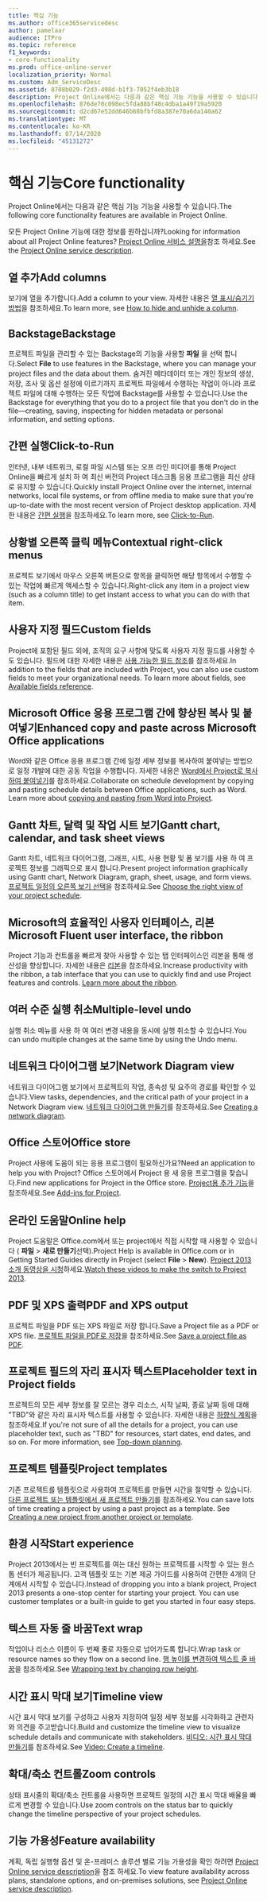 ```yaml
---
title: 핵심 기능
ms.author: office365servicedesc
author: pamelaar
audience: ITPro
ms.topic: reference
f1_keywords:
- core-functionality
ms.prod: office-online-server
localization_priority: Normal
ms.custom: Adm_ServiceDesc
ms.assetid: 8708b029-f2d3-498d-b1f3-7052f4eb3b18
description: Project Online에서는 다음과 같은 핵심 기능 기능을 사용할 수 있습니다.
ms.openlocfilehash: 876de70c098ec5fda88bf48c4dba1a49f19a5920
ms.sourcegitcommit: d2cd67e52dd646b68bfbfd8a387e70a6da140a62
ms.translationtype: MT
ms.contentlocale: ko-KR
ms.lasthandoff: 07/14/2020
ms.locfileid: "45131272"
---
```

# <a name="core-functionality"></a><span data-ttu-id="27393-103">핵심 기능</span><span class="sxs-lookup"><span data-stu-id="27393-103">Core functionality</span></span>

<span data-ttu-id="27393-104">Project Online에서는 다음과 같은 핵심 기능 기능을 사용할 수 있습니다.</span><span class="sxs-lookup"><span data-stu-id="27393-104">The following core functionality features are available in Project Online.</span></span>
  
<span data-ttu-id="27393-105">모든 Project Online 기능에 대한 정보를 원하십니까?</span><span class="sxs-lookup"><span data-stu-id="27393-105">Looking for information about all Project Online features?</span></span> <span data-ttu-id="27393-106">[Project Online 서비스 설명을](project-online-service-description.md)참조 하세요.</span><span class="sxs-lookup"><span data-stu-id="27393-106">See the [Project Online service description](project-online-service-description.md).</span></span>
  
## <a name="add-columns"></a><span data-ttu-id="27393-107">열 추가</span><span class="sxs-lookup"><span data-stu-id="27393-107">Add columns</span></span>

<span data-ttu-id="27393-108">보기에 열을 추가합니다.</span><span class="sxs-lookup"><span data-stu-id="27393-108">Add a column to your view.</span></span> <span data-ttu-id="27393-109">자세한 내용은 [열 표시/숨기기 방법](https://go.microsoft.com/fwlink/p/?LinkId=271343)을 참조하세요.</span><span class="sxs-lookup"><span data-stu-id="27393-109">To learn more, see [How to hide and unhide a column](https://go.microsoft.com/fwlink/p/?LinkId=271343).</span></span>
  
## <a name="backstage"></a><span data-ttu-id="27393-110">Backstage</span><span class="sxs-lookup"><span data-stu-id="27393-110">Backstage</span></span>

<span data-ttu-id="27393-111">프로젝트 파일을 관리할 수 있는 Backstage의 기능을 사용할 **파일** 을 선택 합니다.</span><span class="sxs-lookup"><span data-stu-id="27393-111">Select **File** to use features in the Backstage, where you can manage your project files and the data about them.</span></span> <span data-ttu-id="27393-112">숨겨진 메타데이터 또는 개인 정보의 생성, 저장, 조사 및 옵션 설정에 이르기까지 프로젝트 파일에서 수행하는 작업이 아니라 프로젝트 파일에 대해 수행하는 모든 작업에 Backstage를 사용할 수 있습니다.</span><span class="sxs-lookup"><span data-stu-id="27393-112">Use the Backstage for everything that you do to a project file that you don't do in the file—creating, saving, inspecting for hidden metadata or personal information, and setting options.</span></span> 
  
## <a name="click-to-run"></a><span data-ttu-id="27393-113">간편 실행</span><span class="sxs-lookup"><span data-stu-id="27393-113">Click-to-Run</span></span>

<span data-ttu-id="27393-114">인터넷, 내부 네트워크, 로컬 파일 시스템 또는 오프 라인 미디어를 통해 Project Online을 빠르게 설치 하 여 최신 버전의 Project 데스크톱 응용 프로그램을 최신 상태로 유지할 수 있습니다.</span><span class="sxs-lookup"><span data-stu-id="27393-114">Quickly install Project Online over the internet, internal networks, local file systems, or from offline media to make sure that you're up-to-date with the most recent version of Project desktop application.</span></span> <span data-ttu-id="27393-115">자세한 내용은 [간편 실행](https://go.microsoft.com/fwlink/p/?LinkId=271596)을 참조하세요.</span><span class="sxs-lookup"><span data-stu-id="27393-115">To learn more, see [Click-to-Run](https://go.microsoft.com/fwlink/p/?LinkId=271596).</span></span>
  
## <a name="contextual-right-click-menus"></a><span data-ttu-id="27393-116">상황별 오른쪽 클릭 메뉴</span><span class="sxs-lookup"><span data-stu-id="27393-116">Contextual right-click menus</span></span>

<span data-ttu-id="27393-117">프로젝트 보기에서 마우스 오른쪽 버튼으로 항목을 클릭하면 해당 항목에서 수행할 수 있는 작업에 빠르게 액세스할 수 있습니다.</span><span class="sxs-lookup"><span data-stu-id="27393-117">Right-click any item in a project view (such as a column title) to get instant access to what you can do with that item.</span></span>
  
## <a name="custom-fields"></a><span data-ttu-id="27393-118">사용자 지정 필드</span><span class="sxs-lookup"><span data-stu-id="27393-118">Custom fields</span></span>

<span data-ttu-id="27393-p105">Project에 포함된 필드 외에, 조직의 요구 사항에 맞도록 사용자 지정 필드를 사용할 수도 있습니다. 필드에 대한 자세한 내용은 [사용 가능한 필드 참조](https://support.office.com/en-us/article/Available-fields-reference-615a4563-1cc3-40f4-b66f-1b17e793a460)를 참조하세요.</span><span class="sxs-lookup"><span data-stu-id="27393-p105">In addition to the fields that are included with Project, you can also use custom fields to meet your organizational needs. To learn more about fields, see [Available fields reference](https://support.office.com/en-us/article/Available-fields-reference-615a4563-1cc3-40f4-b66f-1b17e793a460).</span></span>
  
## <a name="enhanced-copy-and-paste-across-microsoft-office-applications"></a><span data-ttu-id="27393-121">Microsoft Office 응용 프로그램 간에 향상된 복사 및 붙여넣기</span><span class="sxs-lookup"><span data-stu-id="27393-121">Enhanced copy and paste across Microsoft Office applications</span></span>

<span data-ttu-id="27393-p106">Word와 같은 Office 응용 프로그램 간에 일정 세부 정보를 복사하여 붙여넣는 방법으로 일정 개발에 대한 공동 작업을 수행합니다. 자세한 내용은 [Word에서 Project로 복사하여 붙여넣기](https://go.microsoft.com/fwlink/p/?LinkId=271330)를 참조하세요.</span><span class="sxs-lookup"><span data-stu-id="27393-p106">Collaborate on schedule development by copying and pasting schedule details between Office applications, such as Word. Learn more about [copying and pasting from Word into Project](https://go.microsoft.com/fwlink/p/?LinkId=271330).</span></span>
  
## <a name="gantt-chart-calendar-and-task-sheet-views"></a><span data-ttu-id="27393-124">Gantt 차트, 달력 및 작업 시트 보기</span><span class="sxs-lookup"><span data-stu-id="27393-124">Gantt chart, calendar, and task sheet views</span></span>

<span data-ttu-id="27393-125">Gantt 차트, 네트워크 다이어그램, 그래프, 시트, 사용 현황 및 폼 보기를 사용 하 여 프로젝트 정보를 그래픽으로 표시 합니다.</span><span class="sxs-lookup"><span data-stu-id="27393-125">Present project information graphically using Gantt chart, Network Diagram, graph, sheet, usage, and form views.</span></span> <span data-ttu-id="27393-126">[프로젝트 일정의 오른쪽 보기 선택](https://go.microsoft.com/fwlink/?LinkId=402905)을 참조하세요.</span><span class="sxs-lookup"><span data-stu-id="27393-126">See [Choose the right view of your project schedule](https://go.microsoft.com/fwlink/?LinkId=402905).</span></span>
  
## <a name="microsoft-fluent-user-interface-the-ribbon"></a><span data-ttu-id="27393-127">Microsoft의 효율적인 사용자 인터페이스, 리본</span><span class="sxs-lookup"><span data-stu-id="27393-127">Microsoft Fluent user interface, the ribbon</span></span>

<span data-ttu-id="27393-p108">Project 기능과 컨트롤을 빠르게 찾아 사용할 수 있는 탭 인터페이스인 리본을 통해 생산성을 향상합니다. 자세한 내용은 [리본](https://go.microsoft.com/fwlink/p/?LinkId=271325)을 참조하세요.</span><span class="sxs-lookup"><span data-stu-id="27393-p108">Increase productivity with the ribbon, a tab interface that you can use to quickly find and use Project features and controls. [Learn more about the ribbon](https://go.microsoft.com/fwlink/p/?LinkId=271325).</span></span>
  
## <a name="multiple-level-undo"></a><span data-ttu-id="27393-130">여러 수준 실행 취소</span><span class="sxs-lookup"><span data-stu-id="27393-130">Multiple-level undo</span></span>

<span data-ttu-id="27393-131">실행 취소 메뉴를 사용 하 여 여러 변경 내용을 동시에 실행 취소할 수 있습니다.</span><span class="sxs-lookup"><span data-stu-id="27393-131">You can undo multiple changes at the same time by using the Undo menu.</span></span> 
  
## <a name="network-diagram-view"></a><span data-ttu-id="27393-132">네트워크 다이어그램 보기</span><span class="sxs-lookup"><span data-stu-id="27393-132">Network Diagram view</span></span>

<span data-ttu-id="27393-133">네트워크 다이어그램 보기에서 프로젝트의 작업, 종속성 및 요주의 경로를 확인할 수 있습니다.</span><span class="sxs-lookup"><span data-stu-id="27393-133">View tasks, dependencies, and the critical path of your project in a Network Diagram view.</span></span> <span data-ttu-id="27393-134">[네트워크 다이어그램 만들기](https://go.microsoft.com/fwlink/p/?LinkId=271338)를 참조하세요.</span><span class="sxs-lookup"><span data-stu-id="27393-134">See [Creating a network diagram](https://go.microsoft.com/fwlink/p/?LinkId=271338).</span></span>
  
## <a name="office-store"></a><span data-ttu-id="27393-135">Office 스토어</span><span class="sxs-lookup"><span data-stu-id="27393-135">Office store</span></span>

<span data-ttu-id="27393-136">Project 사용에 도움이 되는 응용 프로그램이 필요하신가요?</span><span class="sxs-lookup"><span data-stu-id="27393-136">Need an application to help you with Project?</span></span> <span data-ttu-id="27393-137">Office 스토어에서 Project 용 새 응용 프로그램을 찾습니다.</span><span class="sxs-lookup"><span data-stu-id="27393-137">Find new applications for Project in the Office store.</span></span> <span data-ttu-id="27393-138">[Project용 추가 기능](https://go.microsoft.com/fwlink/?LinkId=273883)을 참조하세요.</span><span class="sxs-lookup"><span data-stu-id="27393-138">See [Add-ins for Project](https://go.microsoft.com/fwlink/?LinkId=273883).</span></span>
  
## <a name="online-help"></a><span data-ttu-id="27393-139">온라인 도움말</span><span class="sxs-lookup"><span data-stu-id="27393-139">Online help</span></span>

<span data-ttu-id="27393-140">Project 도움말은 Office.com에서 또는 project에서 직접 시작할 때 사용할 수 있습니다 ( **파일** \> **새로 만들기**선택).</span><span class="sxs-lookup"><span data-stu-id="27393-140">Project Help is available in Office.com or in Getting Started Guides directly in Project (select **File** \> **New**).</span></span> <span data-ttu-id="27393-141">[Project 2013 소개 동영상을 시청](https://go.microsoft.com/fwlink/p/?LinkId=271325)하세요.</span><span class="sxs-lookup"><span data-stu-id="27393-141">[Watch these videos to make the switch to Project 2013](https://go.microsoft.com/fwlink/p/?LinkId=271325).</span></span>
  
## <a name="pdf-and-xps-output"></a><span data-ttu-id="27393-142">PDF 및 XPS 출력</span><span class="sxs-lookup"><span data-stu-id="27393-142">PDF and XPS output</span></span>

<span data-ttu-id="27393-143">프로젝트 파일을 PDF 또는 XPS 파일로 저장 합니다.</span><span class="sxs-lookup"><span data-stu-id="27393-143">Save a Project file as a PDF or XPS file.</span></span> <span data-ttu-id="27393-144">[프로젝트 파일을 PDF로 저장](https://go.microsoft.com/fwlink/p/?LinkId=271350)을 참조하세요.</span><span class="sxs-lookup"><span data-stu-id="27393-144">See [Save a project file as PDF](https://go.microsoft.com/fwlink/p/?LinkId=271350).</span></span>
  
## <a name="placeholder-text-in-project-fields"></a><span data-ttu-id="27393-145">프로젝트 필드의 자리 표시자 텍스트</span><span class="sxs-lookup"><span data-stu-id="27393-145">Placeholder text in Project fields</span></span>

<span data-ttu-id="27393-p113">프로젝트의 모든 세부 정보를 잘 모르는 경우 리소스, 시작 날짜, 종료 날짜 등에 대해 "TBD"와 같은 자리 표시자 텍스트를 사용할 수 있습니다. 자세한 내용은 [하향식 계획](https://go.microsoft.com/fwlink/p/?LinkId=271333)을 참조하세요.</span><span class="sxs-lookup"><span data-stu-id="27393-p113">If you're not sure of all the details for a project, you can use placeholder text, such as "TBD" for resources, start dates, end dates, and so on. For more information, see [Top-down planning](https://go.microsoft.com/fwlink/p/?LinkId=271333).</span></span>
  
## <a name="project-templates"></a><span data-ttu-id="27393-148">프로젝트 템플릿</span><span class="sxs-lookup"><span data-stu-id="27393-148">Project templates</span></span>

<span data-ttu-id="27393-p114">기존 프로젝트를 템플릿으로 사용하여 프로젝트를 만들면 시간을 절약할 수 있습니다. [다른 프로젝트 또는 템플릿에서 새 프로젝트 만들기](https://go.microsoft.com/fwlink/p/?LinkId=271328)를 참조하세요.</span><span class="sxs-lookup"><span data-stu-id="27393-p114">You can save lots of time creating a project by using a past project as a template. See [Creating a new project from another project or template](https://go.microsoft.com/fwlink/p/?LinkId=271328).</span></span>
  
## <a name="start-experience"></a><span data-ttu-id="27393-151">환경 시작</span><span class="sxs-lookup"><span data-stu-id="27393-151">Start experience</span></span>

<span data-ttu-id="27393-p115">Project 2013에서는 빈 프로젝트를 여는 대신 원하는 프로젝트를 시작할 수 있는 원스톱 센터가 제공됩니다. 고객 템플릿 또는 기본 제공 가이드를 사용하여 간편한 4개의 단계에서 시작할 수 있습니다.</span><span class="sxs-lookup"><span data-stu-id="27393-p115">Instead of dropping you into a blank project, Project 2013 presents a one-stop center for starting your project. You can use customer templates or a built-in guide to get you started in four easy steps.</span></span>
  
## <a name="text-wrap"></a><span data-ttu-id="27393-154">텍스트 자동 줄 바꿈</span><span class="sxs-lookup"><span data-stu-id="27393-154">Text wrap</span></span>

<span data-ttu-id="27393-155">작업이나 리소스 이름이 두 번째 줄로 자동으로 넘어가도록 합니다.</span><span class="sxs-lookup"><span data-stu-id="27393-155">Wrap task or resource names so they flow on a second line.</span></span> <span data-ttu-id="27393-156">[행 높이를 변경하여 텍스트 줄 바꿈](https://go.microsoft.com/fwlink/p/?LinkId=271344)을 참조하세요.</span><span class="sxs-lookup"><span data-stu-id="27393-156">See [Wrapping text by changing row height](https://go.microsoft.com/fwlink/p/?LinkId=271344).</span></span>
  
## <a name="timeline-view"></a><span data-ttu-id="27393-157">시간 표시 막대 보기</span><span class="sxs-lookup"><span data-stu-id="27393-157">Timeline view</span></span>

<span data-ttu-id="27393-158">시간 표시 막대 보기를 구성하고 사용자 지정하여 일정 세부 정보를 시각화하고 관련자와 의견을 주고받습니다.</span><span class="sxs-lookup"><span data-stu-id="27393-158">Build and customize the timeline view to visualize schedule details and communicate with stakeholders.</span></span> <span data-ttu-id="27393-159">[비디오: 시간 표시 막대 만들기](https://go.microsoft.com/fwlink/?LinkId=402912)를 참조하세요.</span><span class="sxs-lookup"><span data-stu-id="27393-159">See [Video: Create a timeline](https://go.microsoft.com/fwlink/?LinkId=402912).</span></span>
  
## <a name="zoom-controls"></a><span data-ttu-id="27393-160">확대/축소 컨트롤</span><span class="sxs-lookup"><span data-stu-id="27393-160">Zoom controls</span></span>

<span data-ttu-id="27393-161">상태 표시줄의 확대/축소 컨트롤을 사용하면 프로젝트 일정의 시간 표시 막대 배율을 빠르게 변경할 수 있습니다.</span><span class="sxs-lookup"><span data-stu-id="27393-161">Use zoom controls on the status bar to quickly change the timeline perspective of your project schedules.</span></span> 
  
## <a name="feature-availability"></a><span data-ttu-id="27393-162">기능 가용성</span><span class="sxs-lookup"><span data-stu-id="27393-162">Feature availability</span></span>

<span data-ttu-id="27393-163">계획, 독립 실행형 옵션 및 온-프레미스 솔루션 별로 기능 가용성을 확인 하려면 [Project Online service description](project-online-service-description.md)을 참조 하세요.</span><span class="sxs-lookup"><span data-stu-id="27393-163">To view feature availability across plans, standalone options, and on-premises solutions, see [Project Online service description](project-online-service-description.md).</span></span>
  

